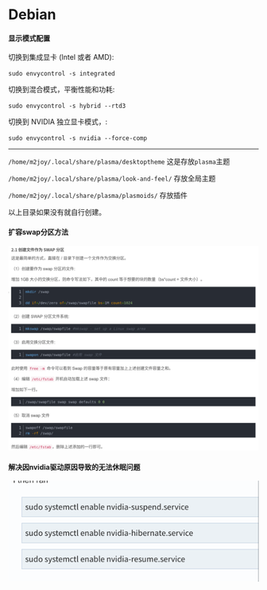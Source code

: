 # Debian

#### 显示模式配置
切换到集成显卡 (Intel 或者 AMD):

`sudo envycontrol -s integrated`

切换到混合模式，平衡性能和功耗:

`sudo envycontrol -s hybrid --rtd3`

切换到 NVIDIA 独立显卡模式，:

`sudo envycontrol -s nvidia --force-comp`

---

`/home/m2joy/.local/share/plasma/desktoptheme` 这是存放`plasma`主题 

`/home/m2joy/.local/share/plasma/look-and-feel/` 存放全局主题 

`/home/m2joy/.local/share/plasma/plasmoids/` 存放插件 

以上目录如果没有就自行创建。

#### 扩容swap分区方法
![](./img/swap.jpg)

#### 解决因nvidia驱动原因导致的无法休眠问题
![](./img/hibernate.jpg)